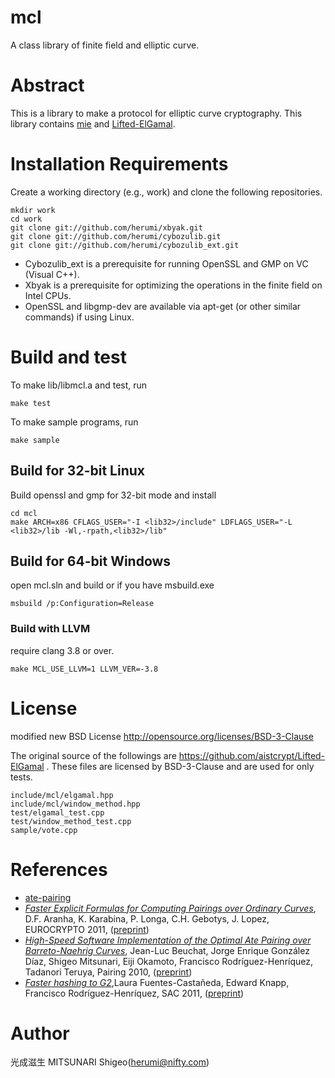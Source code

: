 # mcl

A class library of finite field and elliptic curve.

# Abstract

This is a library to make a protocol for elliptic curve cryptography.
This library contains [mie](https://github.com/herumi/mie/) and [Lifted-ElGamal](https://github.com/aistcrypt/Lifted-ElGamal/).

# Installation Requirements

Create a working directory (e.g., work) and clone the following repositories.
```
mkdir work
cd work
git clone git://github.com/herumi/xbyak.git
git clone git://github.com/herumi/cybozulib.git
git clone git://github.com/herumi/cybozulib_ext.git
```
* Cybozulib_ext is a prerequisite for running OpenSSL and GMP on VC (Visual C++).
* Xbyak is a prerequisite for optimizing the operations in the finite field on Intel CPUs.
* OpenSSL and libgmp-dev are available via apt-get (or other similar commands) if using Linux.

# Build and test
To make lib/libmcl.a and test, run
```
make test
```
To make sample programs, run
```
make sample
```

## Build for 32-bit Linux
Build openssl and gmp for 32-bit mode and install <lib32>
```
cd mcl
make ARCH=x86 CFLAGS_USER="-I <lib32>/include" LDFLAGS_USER="-L <lib32>/lib -Wl,-rpath,<lib32>/lib"
```

## Build for 64-bit Windows
open mcl.sln and build or if you have msbuild.exe
```
msbuild /p:Configuration=Release
```

### Build with LLVM
require clang 3.8 or over.
```
make MCL_USE_LLVM=1 LLVM_VER=-3.8
```

# License

modified new BSD License
http://opensource.org/licenses/BSD-3-Clause

The original source of the followings are https://github.com/aistcrypt/Lifted-ElGamal .
These files are licensed by BSD-3-Clause and are used for only tests.

```
include/mcl/elgamal.hpp
include/mcl/window_method.hpp
test/elgamal_test.cpp
test/window_method_test.cpp
sample/vote.cpp
```

# References
* [ate-pairing](https://github.com/herumi/ate-pairing/)
* [_Faster Explicit Formulas for Computing Pairings over Ordinary Curves_](http://dx.doi.org/10.1007/978-3-642-20465-4_5),
 D.F. Aranha, K. Karabina, P. Longa, C.H. Gebotys, J. Lopez,
 EUROCRYPTO 2011, ([preprint](http://eprint.iacr.org/2010/526))
* [_High-Speed Software Implementation of the Optimal Ate Pairing over Barreto-Naehrig Curves_](http://dx.doi.org/10.1007/978-3-642-17455-1_2),
   Jean-Luc Beuchat, Jorge Enrique González Díaz, Shigeo Mitsunari, Eiji Okamoto, Francisco Rodríguez-Henríquez, Tadanori Teruya,
  Pairing 2010, ([preprint](http://eprint.iacr.org/2010/354))
* [_Faster hashing to G2_](http://dx.doi.org/10.1007/978-3-642-28496-0_25),Laura Fuentes-Castañeda,  Edward Knapp,  Francisco Rodríguez-Henríquez,
  SAC 2011, ([preprint](https://eprint.iacr.org/2008/530))

# Author

光成滋生 MITSUNARI Shigeo(herumi@nifty.com)
